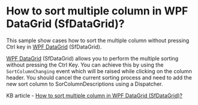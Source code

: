# How to sort multiple column in WPF DataGrid (SfDataGrid)?

This sample show cases how to sort the multiple column without pressing Ctrl key in [WPF DataGrid](https://www.syncfusion.com/wpf-controls/datagrid) (SfDataGrid).

[WPF DataGrid](https://www.syncfusion.com/wpf-controls/datagrid) (SfDataGrid) allows you to perform the multiple sorting without pressing the Ctrl Key. You can achieve this by using the `SortColumnChanging` event which will be raised while clicking on the column header. You should cancel the current sorting process and need to add the new sort column to SorColumnDescriptions using a Dispatcher.

KB article - [How to sort multiple column in WPF DataGrid (SfDataGrid)?](https://www.syncfusion.com/kb/7160/how-to-sort-multiple-column-without-pressing-ctrl-key-in-wpf-datagrid-sfdatagrid)
